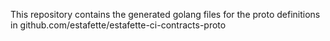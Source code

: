 
This repository contains the generated golang files for the proto definitions in github.com/estafette/estafette-ci-contracts-proto